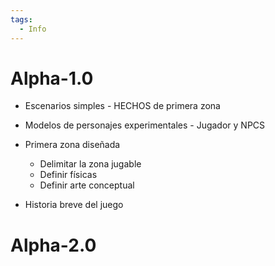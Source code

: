 ```yaml
---
tags:
  - Info
---
```


# Alpha-1.0
- Escenarios simples - HECHOS de primera zona
- Modelos de personajes experimentales - Jugador y NPCS

- Primera zona diseñada
	- Delimitar la zona jugable
	- Definir físicas
	- Definir arte conceptual
- Historia breve del juego

# Alpha-2.0